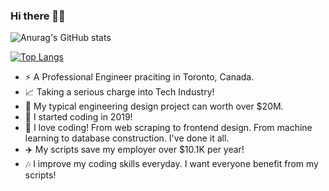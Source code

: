 ### Hi there 👋👋


![Anurag's GitHub stats](https://github-readme-stats.vercel.app/api?username=DelinM&show_icons=true&theme=cobalt)

[![Top Langs](https://github-readme-stats.vercel.app/api/top-langs/?username=DelinM&langs_count=8)](https://github.com/anuraghazra/github-readme-stats)


- :zap: A Professional Engineer praciting in Toronto, Canada.
- 📈 Taking a serious charge into Tech Industry! 
- 🎢 My typical engineering design project can worth over $20M.
- :star2: I started coding in 2019!  
- 🎢 I love coding! From web scraping to frontend design. From machine learning to database construction. I've done it all. 
- ✈️ My scripts save my employer over $10.1K per year!
- 🎶 I improve my coding skills everyday. I want everyone benefit from my scripts! 
